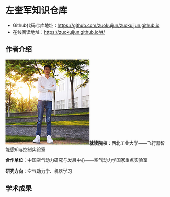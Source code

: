 # 左奎军知识仓库

- Github代码仓库地址：https://github.com/zuokuijun/zuokuijun.github.io
- 在线阅读地址：https://zuokuijun.github.io/#/

## 作者介绍

<p>
<img align= "left" src="./images/zuokuijun.jpg">  
</br>
</br>
</br>
</br>
</br>
</br>
</br>
</br>
</br>
</br>
</br>
</br>
</br>
</br>
</p>
  

  

**就读院校**：西北工业大学——飞行器智能感知与控制实验室  

**合作单位**：中国空气动力研究与发展中心——空气动力学国家重点实验室  

**研究方向**：空气动力学、机器学习    

## 学术成果







